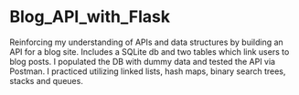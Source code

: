 # Blog_API_with_Flask
Reinforcing my understanding of APIs and data structures by building an API for a blog site. Includes a SQLite db and two tables which link users to blog posts. I populated the DB with dummy data and tested the API via Postman. I practiced utilizing linked lists, hash maps, binary search trees, stacks and queues. 
